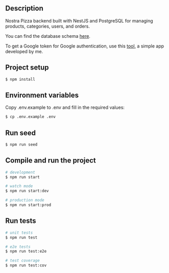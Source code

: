 ## Description

Nostra Pizza backend built with NestJS and PostgreSQL for managing products, categories, users, and orders.

You can find the database schema [here](https://dbdiagram.io/d/Nostra-pizza-68579d28f039ec6d364ca6e8).

To get a Google token for Google authentication, use this [tool](https://get-google-token.vercel.app/), a simple app developed by me.

## Project setup

```bash
$ npm install
```

## Environment variables

Copy .env.example to .env and fill in the required values:

```bash
$ cp .env.example .env
```

## Run seed

```bash
$ npm run seed
```

## Compile and run the project

```bash
# development
$ npm run start

# watch mode
$ npm run start:dev

# production mode
$ npm run start:prod
```

## Run tests

```bash
# unit tests
$ npm run test

# e2e tests
$ npm run test:e2e

# test coverage
$ npm run test:cov
```
